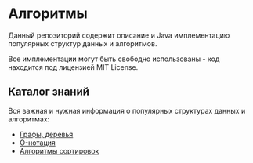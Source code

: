 # Алгоритмы

Данный репозиторий содержит описание и Java имплементацию популярных структур данных и алгоритмов.

Все имплементации могут быть свободно использованы - код находится под лицензией MIT License.

## Каталог знаний

Вся важная и нужная информация о популярных структурах данных и алгоритмах:

- [Графы, деревья](doc/Graphs&Trees.MD)
- [O-нотация](doc/O-notation.MD)
- [Алгоритмы сортировок](doc/Sort.MD)